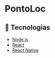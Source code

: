 # PontoLoc
## :rocket: Tecnologias

- [Node.js](https://nodejs.org/en/)
- [React](https://reactjs.org/)
- [React Native](https://facebook.github.io/react-native/)
